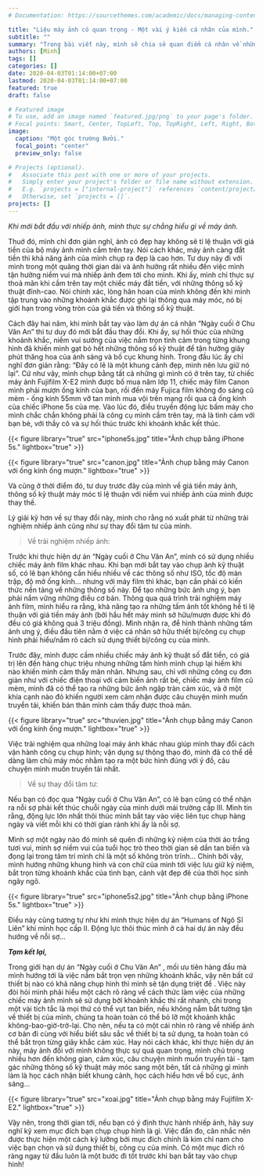 ```yaml
---
# Documentation: https://sourcethemes.com/academic/docs/managing-content/

title: "Liệu máy ảnh có quan trọng - Một vài ý kiến cá nhân của mình."
subtitle: ""
summary: "Trong bài viết này, mình sẽ chia sẻ quan điểm cá nhân về những chiếc máy ảnh và tầm quan trọng của chúng, thông qua trải nghiệm trong quá trình thực hiện dự án cá nhân 'Ngày cuối ở Chu Văn An'. "
authors: [Minh]
tags: []
categories: []
date: 2020-04-03T01:14:00+07:00
lastmod: 2020-04-03T01:14:00+07:00
featured: true
draft: false

# Featured image
# To use, add an image named `featured.jpg/png` to your page's folder.
# Focal points: Smart, Center, TopLeft, Top, TopRight, Left, Right, BottomLeft, Bottom, BottomRight.
image:
  caption: "Một góc trường Bưởi."
  focal_point: "center"
  preview_only: false

# Projects (optional).
#   Associate this post with one or more of your projects.
#   Simply enter your project's folder or file name without extension.
#   E.g. `projects = ["internal-project"]` references `content/project/deep-learning/index.md`.
#   Otherwise, set `projects = []`.
projects: []
---
```


*Khi mới bắt đầu với nhiếp ảnh, mình thực sự chẳng hiểu gì về máy ảnh.*

Thuở đó, mình chỉ đơn giản nghĩ, ảnh có đẹp hay không sẽ tỉ lệ thuận với giá tiền của bộ máy ảnh mình cầm trên tay. Nói cách khác, máy ảnh càng đắt tiền thì khả năng ảnh của mình chụp ra đẹp là cao hơn. Tư duy này đi với mình trong một quãng thời gian dài và ảnh hưởng rất nhiều đến việc mình tận hưởng niềm vui mà nhiếp ảnh đem tới cho mình. Khi ấy, mình chỉ thực sự thoả mãn khi cầm trên tay một chiếc máy đắt tiền, với những thông số kỹ thuật đỉnh-cao. Nói chính xác, lòng hân hoan của mình không đến khi mình tập trung vào những khoảnh khắc được ghi lại thông qua máy móc, nó bị giới hạn trong vòng tròn của giá tiền và thông số kỹ thuật.

Cách đây hai năm, khi mình bắt tay vào làm dự án cá nhân “Ngày cuối ở Chu Văn An” thì tư duy đó mới bắt đầu thay đổi. Khi ấy, sự hối thúc của những khoảnh khắc, niềm vui sướng của việc nắm trọn tình cảm trong từng khung hình đã khiến mình gạt bỏ hết những thông số kỹ thuật để tận hưởng giây phút thăng hoa của ánh sáng và bố cục khung hình. Trong đầu lúc ấy chỉ nghĩ đơn giản rằng: “Đây có lẽ là một khung cảnh đẹp, mình nên lưu giữ nó lại”. Cứ như vậy, mình chụp bằng tất cả những gì mình có ở trên tay, từ chiếc máy ảnh Fujifilm X-E2 mình được bố mua năm lớp 11, chiếc máy film Canon mình phải mượn ống kính của bạn, rồi đến máy Fujica film không đo sáng cũ mèm - ống kính 55mm vỡ tan mình mua vội trên mạng rồi qua cả ống kính của chiếc iPhone 5s của mẹ. Vào lúc đó, điều truyền động lực bấm máy cho mình chắc chắn không phải là công cụ mình cầm trên tay, mà là tình cảm với bạn bè, với thầy cô và sự hối thúc trước khi khoảnh khắc kết thúc. 

{{< figure library="true" src="iphone5s.jpg" title="Ảnh chụp bằng iPhone 5s." lightbox="true" >}}

{{< figure library="true" src="canon.jpg" title="Ảnh chụp bằng máy Canon với ống kính ống mượn." lightbox="true" >}}

Và cũng ở thời điểm đó, tư duy trước đây của mình về giá tiền máy ảnh, thông số kỹ thuật máy móc tỉ lệ thuận với niềm vui nhiếp ảnh của mình được thay thế. 

Lý giải kỹ hơn về sự thay đổi này, mình cho rằng nó xuất phát từ những trải nghiệm nhiếp ảnh cũng như sự thay đổi tâm tư của mình. 

> Về trải nghiệm nhiếp ảnh:

Trước khi thực hiện dự án “Ngày cuối ở Chu Văn An”, mình có sử dụng nhiều chiếc máy ảnh film khác nhau. Khi bạn mới bắt tay vào chụp ảnh kỹ thuật số, có lẽ bạn không cần hiểu nhiều về các thông số như ISO, tốc độ màn trập, độ mở ống kính…  nhưng với máy film thì khác, bạn cần phải có kiến thức nền tảng về những thông số này. Để tạo những bức ảnh ưng ý, bạn phải nắm vững những điều cơ bản. Thông qua quá trình trải nghiệm máy ảnh film, mình hiểu ra rằng, khả năng tạo ra những tấm ảnh tốt không hề tỉ lệ thuận với giá tiền máy ảnh (bởi hầu hết máy mình sở hữu/mượn được khi đó đều có giá không quá 3 triệu đồng). Mình nhận ra, để hình thành những tấm ảnh ưng ý, điều đầu tiên nằm ở việc cá nhân sở hữu thiết bị/công cụ chụp hình phải hiểu/nắm rõ cách sử dụng thiết bị/công cụ của mình.  

Trước đây, mình được cầm nhiều chiếc máy ảnh kỹ thuật số đắt tiền, có giá trị lên đến hàng chục triệu nhưng những tấm hình mình chụp lại hiếm khi nào khiến mình cảm thấy mãn nhãn. Nhưng sau, chỉ với những công cụ đơn giản như với chiếc điện thoại với cảm biến ảnh rất bé, chiếc máy ảnh film cũ mèm, mình đã có thể tạo ra những bức ảnh ngập tràn cảm xúc, và ở một khía cạnh nào đó khiến người xem cảm nhận được câu chuyện mình muốn truyền tải, khiến bản thân mình cảm thấy được thoả mãn. 

{{< figure library="true" src="thuvien.jpg" title="Ảnh chụp bằng máy Canon với ống kính ống mượn." lightbox="true" >}}


Việc trải nghiệm qua những loại máy ảnh khác nhau giúp mình thay đổi cách vận hành công cụ chụp hình; vận dụng sự thông thạo đó, mình đã có thể dễ dàng làm chủ máy móc nhằm tạo ra một bức hình đúng với ý đồ, câu chuyện mình muốn truyền tải nhất. 

> Về sự thay đổi tâm tư: 

Nếu bạn có đọc qua “Ngày cuối ở Chu Văn An”, có lẽ bạn cũng có thể nhận ra  nỗi sợ phải kết thúc chuỗi ngày của mình dưới mái trường cấp III. Mình tin rằng, động lực lớn nhất thôi thúc mình bắt tay vào việc liên tục chụp hàng ngày và viết mỗi khi có thời gian rảnh khi ấy là nỗi sợ. 

Mình sợ một ngày nào đó mình sẽ quên đi những kỷ niệm của thời áo trắng tươi vui, mình sợ niềm vui của tuổi học trò theo thời gian sẽ dần tan biến và đọng lại trong tâm trí mình chỉ là một số không tròn trĩnh… Chính bởi vậy, mình hướng những khung hình và con chữ của mình tới  việc lưu giữ kỷ niệm, bắt trọn từng khoảnh khắc của tình bạn, cảnh vật đẹp đẽ của thời học sinh ngây ngô. 

{{< figure library="true" src="iphone5s2.jpg" title="Ảnh chụp bằng iPhone 5s." lightbox="true" >}}


Điều này cũng tương tự như khi mình thực hiện dự án “Humans of Ngô Sĩ Liên” khi mình học cấp II. Động lực thôi thúc mình ở cả hai dự án này đều hướng về nỗi sợ… 

***Tạm kết lại,***

Trong giới hạn dự án “Ngày cuối ở Chu Văn An” , mối ưu tiên hàng đầu mà mình hướng tới là việc nắm bắt trọn vẹn những khoảnh khắc, vậy nên bất cứ thiết bị nào có khả năng chụp hình thì mình sẽ tận dụng triệt để . Việc này đòi hỏi mình phải hiểu một cách rõ ràng về cách thức làm việc của những chiếc máy ảnh mình sẽ sử dụng bởi khoảnh khắc thì rất nhanh, chỉ trong một vài tích tắc là mọi thứ có thể vụt tan biến, nếu không nắm bắt tường tận về thiết bị của mình, chúng ta hoàn toàn có thể bỏ lỡ một khoảnh khắc không-bao-giờ-trở-lại. Cho nên, nếu ta có một cái nhìn rõ ràng về nhiếp ảnh cơ bản đi cùng với hiểu biết sâu sắc về thiết bị ta sử dụng, ta hoàn toàn có thể bắt trọn từng giây khắc cảm xúc. Hay nói cách khác, khi thực hiện dự án này, máy ảnh đối với mình không thực sự quá quan trọng, mình chú trọng nhiều hơn đến không gian, cảm xúc, câu chuyện mình muốn truyền tải - tạm gác những thông số kỹ thuật máy móc sang một bên, tất cả những gì mình làm là học cách nhận biết khung cảnh, học cách hiểu hơn về bố cục, ánh sáng… 

{{< figure library="true" src="xoai.jpg" title="Ảnh chụp bằng máy Fujifilm X-E2." lightbox="true" >}}


Vậy nên, trong thời gian tới, nếu bạn có ý định thực hành nhiếp ảnh, hãy suy nghĩ kỹ xem mục đích bạn chụp chụp hình là gì. Việc đắn đo, cân nhắc nên được thực hiện một cách kỹ lưỡng bởi mục đích chính là kim chỉ nam cho việc bạn chọn và sử dụng thiết bị, công cụ của mình. Có một mục đích rõ ràng ngay từ đầu luôn là một bước đi tốt trước khi bạn bắt tay vào chụp hình!